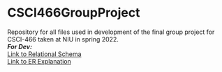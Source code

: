 # CSCI466GroupProject
Repository for all files used in development of the final group project for CSCI-466 taken at NIU in spring 2022.<br>
***For Dev:***<br>
[Link to Relational Schema](https://docs.google.com/document/d/1i8thwZ3F8S7UZSfelmaDW--2i0b93JEW5DXtkCYqDZY/edit)<br>
[Link to ER Explanation](https://docs.google.com/document/d/15hTMsLHqHDqTOTdKSC8mz-gJQK_YpTLu4XjetbJZMko/edit)<br>

